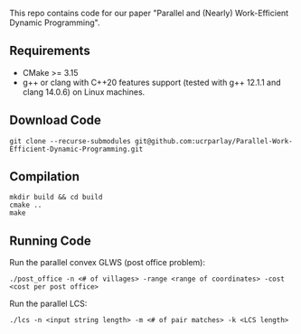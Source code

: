 
This repo contains code for our paper "Parallel and (Nearly) Work-Efficient Dynamic Programming".

## Requirements

- CMake >= 3.15
- g++ or clang with C++20 features support (tested with g++ 12.1.1 and clang 14.0.6) on Linux machines.

## Download Code

```
git clone --recurse-submodules git@github.com:ucrparlay/Parallel-Work-Efficient-Dynamic-Programming.git
```

## Compilation

```
mkdir build && cd build
cmake ..
make
```

## Running Code

Run the parallel convex GLWS (post office problem):
```
./post_office -n <# of villages> -range <range of coordinates> -cost <cost per post office>
```

Run the parallel LCS:
```
./lcs -n <input string length> -m <# of pair matches> -k <LCS length>
```
